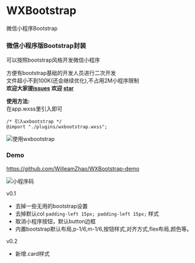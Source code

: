 # WXBootstrap
微信小程序Bootstrap

### 微信小程序版Bootstrap封装
可以按照bootstrap风格开发微信小程序

方便有bootstrap基础的开发人员进行二次开发  
文件超小不到100K(还会继续优化),不占用2M小程序限制  
**欢迎大家提[issues](https://github.com/WilleamZhao/WXBootstrap/issues/new)**
**欢迎 [star](https://github.com/WilleamZhao/WXBootstrap)**

**使用方法:**  
在app.wxss里引入即可

```
/* 引入wxbootstrap */
@import "./plugins/wxbootstrap.wxss";
```

![使用wxbootstrap](http://sourcod.oss-cn-beijing.aliyuncs.com/hexo/8037b92bec112a9f67de28eb7866cc8d.png)

### Demo
https://github.com/WilleamZhao/WXBootstrap-demo

![小程序码](http://sourcod.oss-cn-beijing.aliyuncs.com/hexo/gh_790b638d51d4_258.jpg)


v0.1
- 去掉一些无用的bootstrap设置
- 去掉默认col
`padding-left 15px; padding-left 15px;` 样式
- 取消小程序按钮，默认button边框
- 内置bootstrap默认布局,p-1/6,m-1/6,按钮样式,对齐方式,flex布局,颜色等。

v0.2
- 新增.card样式
